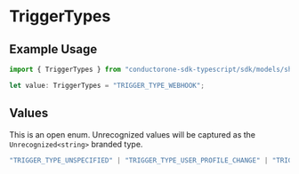 # TriggerTypes

## Example Usage

```typescript
import { TriggerTypes } from "conductorone-sdk-typescript/sdk/models/shared";

let value: TriggerTypes = "TRIGGER_TYPE_WEBHOOK";
```

## Values

This is an open enum. Unrecognized values will be captured as the `Unrecognized<string>` branded type.

```typescript
"TRIGGER_TYPE_UNSPECIFIED" | "TRIGGER_TYPE_USER_PROFILE_CHANGE" | "TRIGGER_TYPE_APP_USER_CREATE" | "TRIGGER_TYPE_APP_USER_UPDATE" | "TRIGGER_TYPE_UNUSED_ACCESS" | "TRIGGER_TYPE_USER_CREATED" | "TRIGGER_TYPE_GRANT_FOUND" | "TRIGGER_TYPE_GRANT_DELETED" | "TRIGGER_TYPE_WEBHOOK" | "TRIGGER_TYPE_SCHEDULE" | "TRIGGER_TYPE_FORM" | "TRIGGER_TYPE_SCHEDULE_APP_USER" | "TRIGGER_TYPE_ACCESS_CONFLICT" | Unrecognized<string>
```